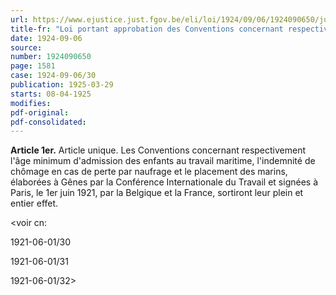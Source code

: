 ```yaml
---
url: https://www.ejustice.just.fgov.be/eli/loi/1924/09/06/1924090650/justel
title-fr: "Loi portant approbation des Conventions concernant respectivement l'âge minimum d'admission des enfants au travail maritime, l'indemnité de chômage en cas de perte par naufrage et le placement des marins, élaborées à Gênes par la Conférence Internationale du Travail et signées à Paris, le 1er juin 1921, par la Belgique et la France."
date: 1924-09-06
source:
number: 1924090650
page: 1581
case: 1924-09-06/30
publication: 1925-03-29
starts: 08-04-1925
modifies:
pdf-original:
pdf-consolidated:
---
```


**Article 1er.** Article unique. Les Conventions concernant respectivement l'âge minimum d'admission des enfants au travail maritime, l'indemnité de chômage en cas de perte par naufrage et le placement des marins, élaborées à Gênes par la Conférence Internationale du Travail et signées à Paris, le 1er juin 1921, par la Belgique et la France, sortiront leur plein et entier effet.

<voir cn:

1921-06-01/30

1921-06-01/31

1921-06-01/32>

